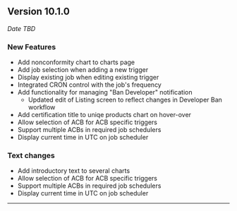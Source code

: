 
## Version 10.1.0
_Date TBD_

### New Features
* Add nonconformity chart to charts page
* Add job selection when adding a new trigger
* Display existing job when editing existing trigger
* Integrated CRON control with the job's frequency
* Add functionality for managing "Ban Developer" notification
  * Updated edit of Listing screen to reflect changes in Developer Ban workflow
* Add certification title to uniqe products chart on hover-over
* Allow selection of ACB for ACB specific triggers 
* Support multiple ACBs in required job schedulers 
* Display current time in UTC on job scheduler

### Text changes
* Add introductory text to several charts
* Allow selection of ACB for ACB specific triggers
* Support multiple ACBs in required job schedulers
* Display current time in UTC on job scheduler

---
